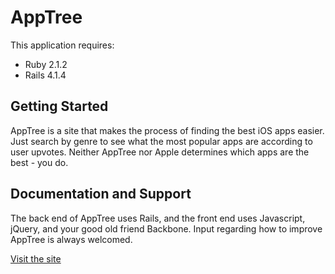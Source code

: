 AppTree
================
This application requires:

- Ruby 2.1.2
- Rails 4.1.4

Getting Started
---------------
AppTree is a site that makes the process of finding the best iOS apps easier.
Just search by genre to see what the most popular apps are according to user
upvotes. Neither AppTree nor Apple determines which apps are the best - you do.


Documentation and Support
-------------------------
The back end of AppTree uses Rails, and the front end uses Javascript, jQuery,
and your good old friend Backbone. Input regarding how to improve AppTree
is always welcomed.

[Visit the site](apptree.herokuapp.com)




